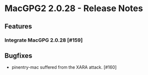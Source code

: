 MacGPG2 2.0.28 - Release Notes
==============================

Features
--------

###  Integrate MacGPG 2.0.28 [#159]

Bugfixes
--------

*  pinentry-mac suffered from the XARA attack. [#160]